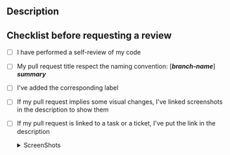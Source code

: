 ## Description

## Checklist before requesting a review

-   [ ] I have performed a self-review of my code
-   [ ] My pull request title respect the naming convention: [**_branch-name_**] **_summary_**
-   [ ] I've added the corresponding label
-   [ ] If my pull request implies some visual changes, I've linked screenshots in the description to show them
-   [ ] If my pull request is linked to a task or a ticket, I've put the link in the description
  
  <details>
  <summary>ScreenShots</summary>
  <!-- Add screenshots here, if no visual change delete it -->
  ![ScreenShot](path/to/screenshot)
  </details>
  